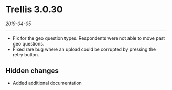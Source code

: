 # Trellis 3.0.30

*2019-04-05*

---
-	Fix for the geo question types. Respondents were not able to move past geo questions.
-	Fixed rare bug where an upload could be corrupted by pressing the retry button.


Hidden changes
---
- Added additional documentation
